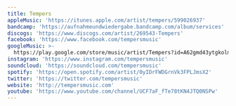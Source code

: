 ```yaml
---
title: Tempers
appleMusic: 'https://itunes.apple.com/artist/tempers/599026937'
bandcamp: 'https://aufnahmeundwiedergabe.bandcamp.com/album/services'
discogs: 'https://www.discogs.com/artist/269543-Tempers'
facebook: 'https://www.facebook.com/tempersmusic'
googleMusic: >-
  https://play.google.com/store/music/artist/Tempers?id=A62gmd43ytgkolmvmsronnap5ym
instagram: 'https://www.instagram.com/tempersmusic'
soundcloud: 'https://soundcloud.com/tempersmusic'
spotify: 'https://open.spotify.com/artist/0yIDrFWDGrnVk3FPLJmsX2'
twitter: 'https://twitter.com/tempersmusic'
website: 'http://tempersmusic.com'
youtube: 'https://www.youtube.com/channel/UCF7aF_fTe78tKN4JTQ0NSPw'
---
```

